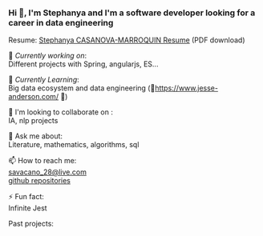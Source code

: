 
### Hi 👋, I'm Stephanya and I'm a software developer looking for a career in data engineering <br>
 
Resume:  [Stephanya CASANOVA-MARROQUIN Resume](https://github.com/savacano28/savacano28.github.io/blob/main/CASANOVA-resume.pdf) (PDF download)
 
🔭 *Currently working on*: <br>
Different projects with Spring, angularjs, ES... 
 
🌱 *Currently Learning*: <br>
Big data ecosystem and data engineering (:eyes:https://www.jesse-anderson.com/ :eyes:) <br>

👯 I'm looking to collaborate on : <br> 
IA, nlp projects

💬 Ask me about: <br>
Literature, mathematics, algorithms, sql <br>

📫 How to reach me: <br>
savacano_28@live.com  
[github repositories](https://github.com/savacano28) 

⚡ Fun fact: <br>
Infinite Jest

Past projects: <br>

